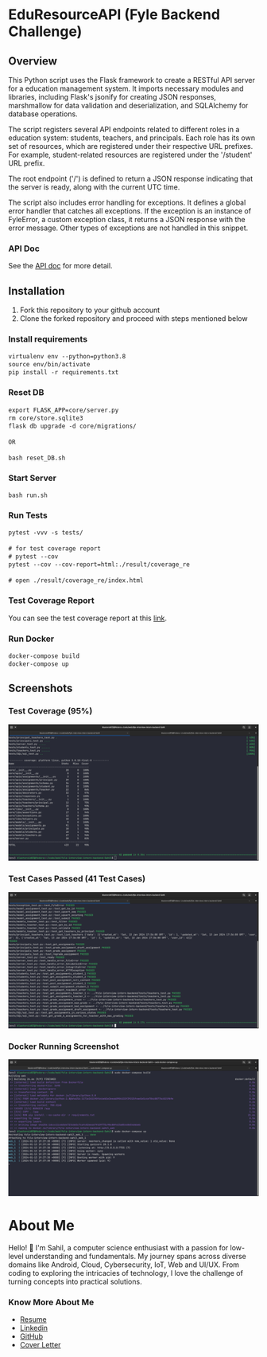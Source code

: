 # EduResourceAPI (Fyle Backend Challenge)

## Overview
This Python script uses the Flask framework to create a RESTful API server for a education management system. It imports necessary modules and libraries, including Flask's jsonify for creating JSON responses, marshmallow for data validation and deserialization, and SQLAlchemy for database operations.

The script registers several API endpoints related to different roles in a education system: students, teachers, and principals. Each role has its own set of resources, which are registered under their respective URL prefixes. For example, student-related resources are registered under the '/student' URL prefix.

The root endpoint ('/') is defined to return a JSON response indicating that the server is ready, along with the current UTC time.

The script also includes error handling for exceptions. It defines a global error handler that catches all exceptions. If the exception is an instance of FyleError, a custom exception class, it returns a JSON response with the error message. Other types of exceptions are not handled in this snippet.

### API Doc
See the [API doc](./API_DOCS.md) for more detail. 

## Installation

1. Fork this repository to your github account
2. Clone the forked repository and proceed with steps mentioned below

### Install requirements

```
virtualenv env --python=python3.8
source env/bin/activate
pip install -r requirements.txt
```
### Reset DB

```
export FLASK_APP=core/server.py
rm core/store.sqlite3
flask db upgrade -d core/migrations/

OR

bash reset_DB.sh
```
### Start Server

```
bash run.sh
```
### Run Tests

```
pytest -vvv -s tests/

# for test coverage report
# pytest --cov 
pytest --cov --cov-report=html:./result/coverage_re

# open ./result/coverage_re/index.html
```

### Test Coverage Report
You can see the test coverage report at this [link](https://fork-of-sahil.github.io/EduResourceAPI/).

### Run Docker

```
docker-compose build
docker-compose up
```

## Screenshots

### Test Coverage (95%)
![Test Coverage](result/screenshots/code_coverage.png)

### Test Cases Passed (41 Test Cases)
![Test Case Pass](result/screenshots/testcases_pass.png)

### Docker Running Screenshot
![Test Case Pass](result/screenshots//docker.png)


# About Me

Hello! 👋 I'm Sahil, a computer science enthusiast with a passion for low-level understanding and fundamentals. My journey spans across diverse domains like Android, Cloud, Cybersecurity, IoT, Web and UI/UX. From coding to exploring the intricacies of technology, I love the challenge of turning concepts into practical solutions. 

### Know More About Me

- [Resume](https://drive.google.com/drive/folders/1B199gG2kvLzAQXVJkyNJSvkWBlOCzwuE?usp=drive_link)
- [Linkedin](https://www.linkedin.com/in/sahilkamate03/)
- [GitHub](https://github.com/sahilkamate03)
- [Cover Letter](https://encouraging-citrus-85c.notion.site/Cover-Letter-4f835aafca8044f99cbbe51e38cb6492)